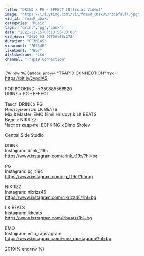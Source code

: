 ```yaml
---
title: "DRINK x PG - EFFECT [Official Video]"
image: "https:\/\/i.ytimg.com\/vi\/fnamR_uOakU\/hqdefault.jpg"
vid_id: "fnamR_uOakU"
categories: "Music"
tags: ["drink","pg","cank"]
date: "2021-11-15T03:13:56+03:00"
vid_date: "2019-03-20T09:36:27Z"
duration: "PT3M14S"
viewcount: "767346"
likeCount: "7807"
dislikeCount: "150"
channel: "Trap19 Connection"
---
```

{% raw %}Запази албум &quot;TRAP19 CONNECTION&quot; тук - <a rel="nofollow" target="blank" href="https://bit.ly/2ypdiAS">https://bit.ly/2ypdiAS</a><br /><br />FOR BOOKING : +359885566820<br />DRINK x PG - EFFECT<br /><br />Текст: DRINK x PG<br />Инструментал: LK BEATS <br />Mix &amp; Master:  EMO (Emil Hristov) &amp; LK BEATS<br />Видео: NIKRIZZ<br />Част от кадрите: ECHKING x Dimo Sholev<br /><br />Central Side Studio <br /><br />DRINK<br />Instagram: drink_t19c<br /><a rel="nofollow" target="blank" href="https://www.instagram.com/drink_t19c/?hl=bg">https://www.instagram.com/drink_t19c/?hl=bg</a><br /><br />PG<br />Instagram: pg_t19c<br /><a rel="nofollow" target="blank" href="https://www.instagram.com/pg_t19c/?hl=bg">https://www.instagram.com/pg_t19c/?hl=bg</a><br /><br />NIKRIZZ<br />Instagram: nikrizz46<br /><a rel="nofollow" target="blank" href="https://www.instagram.com/nikrizz46/?hl=bg">https://www.instagram.com/nikrizz46/?hl=bg</a><br /><br />LK BEATS<br />Instagram: lkbeats<br /><a rel="nofollow" target="blank" href="https://www.instagram.com/lkbeats/?hl=bg">https://www.instagram.com/lkbeats/?hl=bg</a><br /><br />EMO<br />Instagram: emo_rapstagram<br /><a rel="nofollow" target="blank" href="https://www.instagram.com/emo_rapstagram/?hl=bg">https://www.instagram.com/emo_rapstagram/?hl=bg</a><br /><br />2019{% endraw %}
